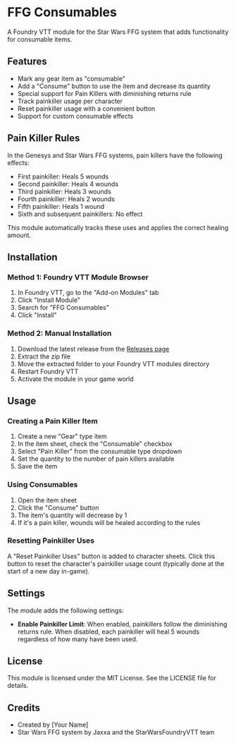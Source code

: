 # FFG Consumables

A Foundry VTT module for the Star Wars FFG system that adds functionality for consumable items.

## Features

- Mark any gear item as "consumable"
- Add a "Consume" button to use the item and decrease its quantity
- Special support for Pain Killers with diminishing returns rule
- Track painkiller usage per character
- Reset painkiller usage with a convenient button
- Support for custom consumable effects

## Pain Killer Rules

In the Genesys and Star Wars FFG systems, pain killers have the following effects:
- First painkiller: Heals 5 wounds
- Second painkiller: Heals 4 wounds
- Third painkiller: Heals 3 wounds
- Fourth painkiller: Heals 2 wounds
- Fifth painkiller: Heals 1 wound
- Sixth and subsequent painkillers: No effect

This module automatically tracks these uses and applies the correct healing amount.

## Installation

### Method 1: Foundry VTT Module Browser

1. In Foundry VTT, go to the "Add-on Modules" tab
2. Click "Install Module"
3. Search for "FFG Consumables"
4. Click "Install"

### Method 2: Manual Installation

1. Download the latest release from the [Releases page](https://github.com/yourusername/ffg-consumables/releases)
2. Extract the zip file
3. Move the extracted folder to your Foundry VTT modules directory
4. Restart Foundry VTT
5. Activate the module in your game world

## Usage

### Creating a Pain Killer Item

1. Create a new "Gear" type item
2. In the item sheet, check the "Consumable" checkbox
3. Select "Pain Killer" from the consumable type dropdown
4. Set the quantity to the number of pain killers available
5. Save the item

### Using Consumables

1. Open the item sheet
2. Click the "Consume" button
3. The item's quantity will decrease by 1
4. If it's a pain killer, wounds will be healed according to the rules

### Resetting Painkiller Uses

A "Reset Painkiller Uses" button is added to character sheets. Click this button to reset the character's painkiller usage count (typically done at the start of a new day in-game).

## Settings

The module adds the following settings:

- **Enable Painkiller Limit**: When enabled, painkillers follow the diminishing returns rule. When disabled, each painkiller will heal 5 wounds regardless of how many have been used.

## License

This module is licensed under the MIT License. See the LICENSE file for details.

## Credits

- Created by [Your Name]
- Star Wars FFG system by Jaxxa and the StarWarsFoundryVTT team
